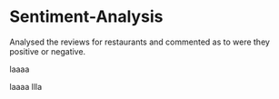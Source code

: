 # Sentiment-Analysis
Analysed the reviews for restaurants and commented as to were they positive or negative.


laaaa




laaaa
llla
